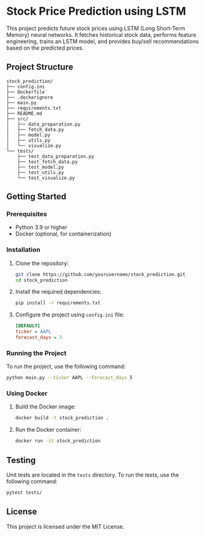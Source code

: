 # Stock Price Prediction using LSTM

This project predicts future stock prices using LSTM (Long Short-Term Memory) neural networks. It fetches historical stock data, performs feature engineering, trains an LSTM model, and provides buy/sell recommendations based on the predicted prices.

## Project Structure

```
stock_prediction/
├── config.ini
├── Dockerfile
├── .dockerignore
├── main.py
├── requirements.txt
├── README.md
├── src/
│   ├── data_preparation.py
│   ├── fetch_data.py
│   ├── model.py
│   ├── utils.py
│   └── visualize.py
└── tests/
    ├── test_data_preparation.py
    ├── test_fetch_data.py
    ├── test_model.py
    ├── test_utils.py
    └── test_visualize.py
```

## Getting Started

### Prerequisites

- Python 3.9 or higher
- Docker (optional, for containerization)

### Installation

1. Clone the repository:
   ```bash
   git clone https://github.com/yourusername/stock_prediction.git
   cd stock_prediction
   ```

2. Install the required dependencies:
   ```bash
   pip install -r requirements.txt
   ```

3. Configure the project using `config.ini` file:
   ```ini
   [DEFAULT]
   ticker = AAPL
   forecast_days = 5
   ```

### Running the Project

To run the project, use the following command:
```bash
python main.py --ticker AAPL --forecast_days 5
```

### Using Docker

1. Build the Docker image:
   ```bash
   docker build -t stock_prediction .
   ```

2. Run the Docker container:
   ```bash
   docker run -it stock_prediction
   ```

## Testing

Unit tests are located in the `tests` directory. To run the tests, use the following command:
```bash
pytest tests/
```

## License

This project is licensed under the MIT License.